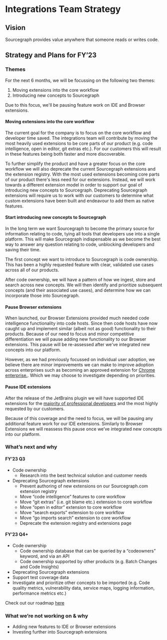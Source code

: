 # Integrations Team Strategy

## Vision

Sourcegraph provides value anywhere that someone reads or writes code.

## Strategy and Plans for FY’23

### Themes

For the next 6 months, we will be focussing on the following two themes:

1. Moving extensions into the core workflow
2. Introducing new concepts to Sourcegraph

Due to this focus, we'll be pausing feature work on IDE and Browser extensions.

#### Moving extensions into the core workflow

The current goal for the company is to focus on the core workflow and developer time saved. The integrations team will contribute by moving the most heavily used extensions to be core parts of our product (e.g. code intelligence, open in editor, git extras etc.). For our customers this will result in these features being both faster and more discoverable.

To further simplify the product and have a greater focus on the core workflow we will also deprecate the current Sourcegraph extensions and the extension registry. With the most used extensions becoming core parts of our product there's less need for our extensions. Instead, we will work towards a different extension model in order to support our goal of introducing new concepts to Sourcegraph. Deprecating Sourcegraph extensions will require us to work with our customers to determine what custom extensions have been built and endeavour to add them as native features.

#### Start introducing new concepts to Sourcegraph

In the long term we want Sourcegraph to become the primary source for information relating to code, tying all tools that developers use into a single platform. This will make Sourcegraph indispensable as we become the best way to answer any question relating to code, unblocking developers and saving their time.

The first concept we want to introduce to Sourcegraph is code ownership. This has been a highly requested feature with clear, validated use cases across all of our products.

After code ownership, we will have a pattern of how we ingest, store and search across new concepts. We will then identify and prioritize subsequent concepts (and their associated use cases), and determine how we can incorporate those into Sourcegraph.

#### Pause Browser extensions

When launched, our Browser Extensions provided much needed code intelligence functionality into code hosts. Since then code hosts have now caught up and implement similar (albeit not as good) functionality to their products. Because of our need to focus and minor competitive differentiation we will pause adding new functionality to our Browser extensions. This pause will be re-assessed after we've integrated new concepts into our platform.

However, as we had previously focussed on individual user adoption, we believe there are minor improvements we can make to improve adoption across enterprises such as becoming an approved extension for [Chrome enterprise.](https://support.google.com/chrome/a/answer/6306504?hl=en). Which we may choose to investigate depending on priorities.

#### Pause IDE extensions

After the release of the JetBrains plugin we will have supported IDE extensions for the [majority of professional developers](https://survey.stackoverflow.co/2022/#section-worked-with-vs-want-to-work-with-integrated-development-environment) and the most highly requested by our customers.

Because of this coverage and the need to focus, we will be pausing any additional feature work for our IDE extensions. Similarly to Browser Extensions we will reassess this pause once we’ve integrated new concepts into our platform.

### What’s next and why

#### FY’23 Q3

- Code ownership
  - Research into the best technical solution and customer needs
- Deprecating Sourcegraph extensions
  - Prevent authoring of new extensions on our Sourcegraph.com extension registry
  - Move “code intelligence” features to core workflow
  - Move “git extras” (i.e. git blame etc.) extension to core workflow
  - Move “open in editor” extension to core workflow
  - Move “search exports” extension to core workflow
  - Move “go imports search” extension to core workflow
  - Deprecate the extension registry and extensions page

#### FY’23 Q4+

- Code ownership
  - Code ownership database that can be queried by a “codeowners” keyword, and via an API
  - Code ownership supported by other products (e.g. Batch Changes and Code Insights)
- Deprecating Sourcegraph extensions
- Support test coverage data
- Investigate and prioritize other concepts to be imported (e.g. Code quality metrics, vulnerability data, service maps, logging information, performance metrics etc.)

Check out our roadmap [here](https://github.com/orgs/sourcegraph/projects/214/views/56)

### What we’re not working on & why

- Adding new features to IDE or Browser extensions
- Investing further into Sourcegraph extensions
